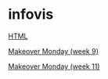 # infovis 

[HTML](https://ximezuber.github.io/infovis/index.html)

[Makeover Monday (week 9)](https://ximezuber.github.io/infovis/makeoverMonday/week9.html)

[Makeover Monday (week 11)](https://ximezuber.github.io/infovis/makeoverMonday/week11.html)
